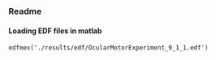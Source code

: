 ### Readme

#### Loading EDF files in matlab
`edfmex('./results/edf/OcularMotorExperiment_9_1_1.edf')`
